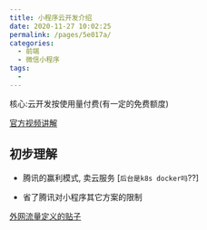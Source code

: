 ```yaml
---
title: 小程序云开发介绍
date: 2020-11-27 10:02:25
permalink: /pages/5e017a/
categories:
  - 前端
  - 微信小程序
tags:
  - 
---
```




核心:云开发按使用量付费(有一定的免费额度)


[官方视频讲解](https://www.bilibili.com/video/BV1Kt41177EH?from=search&seid=3469964709609777592)





##  初步理解
*  腾讯的赢利模式, 卖云服务 [`后台是k8s docker吗`??]

*  省了腾讯对小程序其它方案的限制




[外网流量定义的贴子](https://developers.weixin.qq.com/community/develop/doc/0004aa9075ccc82e4c09cf21d56400)


